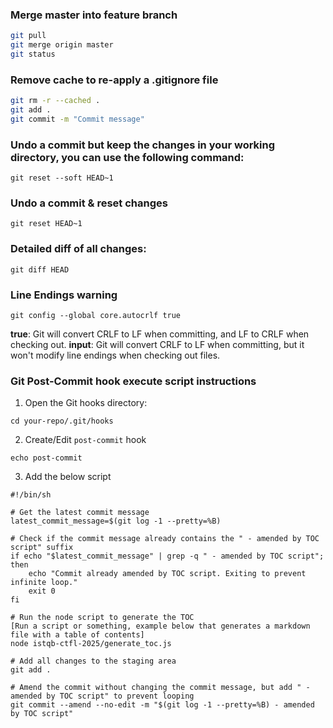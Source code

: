### Merge master into feature branch 
```bash
git pull
git merge origin master
git status
```


### Remove cache to re-apply a .gitignore file
```bash
git rm -r --cached .
git add .
git commit -m "Commit message"
```
### Undo a commit but keep the changes in your working directory, you can use the following command:
```shell
git reset --soft HEAD~1
```

### Undo a commit & reset changes
```shell
git reset HEAD~1
```

### Detailed diff of all changes:
```shell
git diff HEAD
```

### Line Endings warning
```shell
git config --global core.autocrlf true
```

**true**: Git will convert CRLF to LF when committing, and LF to CRLF when checking out.
**input**: Git will convert CRLF to LF when committing, but it won't modify line endings when checking out files.

### Git Post-Commit hook execute script instructions
1. Open the Git hooks directory:
```shell
cd your-repo/.git/hooks
```
2. Create/Edit `post-commit` hook
```shell
echo post-commit
```
3. Add the below script
```shell
#!/bin/sh

# Get the latest commit message
latest_commit_message=$(git log -1 --pretty=%B)

# Check if the commit message already contains the " - amended by TOC script" suffix
if echo "$latest_commit_message" | grep -q " - amended by TOC script"; then
    echo "Commit already amended by TOC script. Exiting to prevent infinite loop."
    exit 0
fi

# Run the node script to generate the TOC
[Run a script or something, example below that generates a markdown file with a table of contents]
node istqb-ctfl-2025/generate_toc.js

# Add all changes to the staging area
git add .

# Amend the commit without changing the commit message, but add " - amended by TOC script" to prevent looping
git commit --amend --no-edit -m "$(git log -1 --pretty=%B) - amended by TOC script"